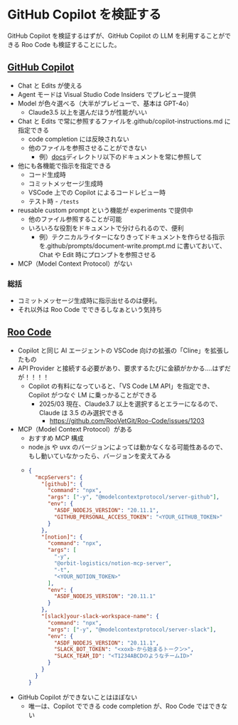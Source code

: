 # GitHub Copilot を検証する

GitHub Copilot を検証するはずが、GitHub Copilot の LLM を利用することができる Roo Code も検証することにした。

## [GitHub Copilot](https://marketplace.visualstudio.com/items?itemName=GitHub.copilot)

- Chat と Edits が使える
- Agent モードは Visual Studio Code Insiders でプレビュー提供
- Model が色々選べる（大半がプレビューで、基本は GPT-4o）
  - Claude3.5 以上を選んだほうが性能がいい
- Chat と Edits で常に参照するファイルを.github/copilot-instructions.md に指定できる
  - code completion には反映されない
  - 他のファイルを参照させることができない
    - 例）[docs](hogehoge)ディレクトリ以下のドキュメントを常に参照して
- 他にも各機能で指示を指定できる
  - コード生成時
  - コミットメッセージ生成時
  - VSCode 上での Copilot によるコードレビュー時
  - テスト時 - `/tests`
- reusable custom prompt という機能が experiments で提供中
  - 他のファイル参照することが可能
  - いろいろな役割をドキュメントで分けられるので、便利
    - 例）テクニカルライターになりきってドキュメントを作らせる指示を.github/prompts/document-write.prompt.md に書いておいて、Chat や Edit 時にプロンプトを参照させる
- MCP（Model Context Protocol）がない

### 総括

- コミットメッセージ生成時に指示出せるのは便利。
- それ以外は Roo Code でできるしなぁという気持ち

## [Roo Code](https://marketplace.visualstudio.com/items?itemName=RooVeterinaryInc.roo-cline)

- Copilot と同じ AI エージェントの VSCode 向けの拡張の「Cline」を拡張したもの
- API Provider と接続する必要があり、要求するたびに金額がかかる....はずだが！！！！
  - Copilot の有料になっていると、「VS Code LM API」を指定でき、Copilot がつなぐ LM に乗っかることができる
    - 2025/03 現在、Claude3.7 以上を選択するとエラーになるので、Claude は 3.5 のみ選択できる
      - https://github.com/RooVetGit/Roo-Code/issues/1203
- MCP（Model Context Protocol）がある
  - おすすめ MCP 構成
  - node.js や uvx のバージョンによっては動かなくなる可能性あるので、もし動いていなかったら、バージョンを変えてみる
  - ```json
    {
      "mcpServers": {
        "[github]": {
          "command": "npx",
          "args": ["-y", "@modelcontextprotocol/server-github"],
          "env": {
            "ASDF_NODEJS_VERSION": "20.11.1",
            "GITHUB_PERSONAL_ACCESS_TOKEN": "<YOUR_GITHUB_TOKEN>"
          }
        },
        "[notion]": {
          "command": "npx",
          "args": [
            "-y",
            "@orbit-logistics/notion-mcp-server",
            "-t",
            "<YOUR_NOTION_TOKEN>"
          ],
          "env": {
            "ASDF_NODEJS_VERSION": "20.11.1"
          }
        },
        "[slack]your-slack-workspace-name": {
          "command": "npx",
          "args": ["-y", "@modelcontextprotocol/server-slack"],
          "env": {
            "ASDF_NODEJS_VERSION": "20.11.1",
            "SLACK_BOT_TOKEN": "<xoxb-から始まるトークン>",
            "SLACK_TEAM_ID": "<T1234ABCDのようなチームID>"
          }
        }
      }
    }
    ```
- GitHub Copilot ができないことはほぼない
  - 唯一は、Copilot でできる code completion が、Roo Code ではできない
